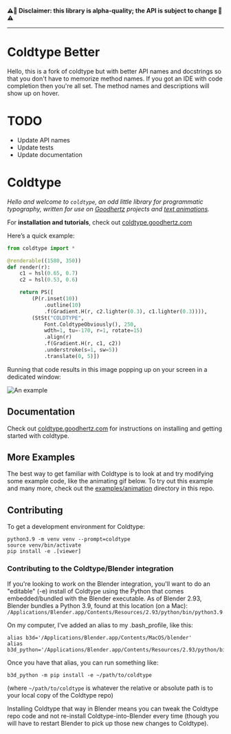 __⚠️🌋 Disclaimer: this library is alpha-quality; the API is subject to change 🌋⚠️__

---

# Coldtype Better
Hello, this is a fork of coldtype but with better API names and docstrings so that you don't have to memorize method names. If you got an IDE with code completion then you're all set. The method names and descriptions will show up on hover.

# TODO
* Update API names
* Update tests
* Update documentation


# Coldtype

_Hello and welcome to `coldtype`, an odd little library for programmatic typography, written for use on [Goodhertz](https://goodhertz.com) projects and [text animations](https://vimeo.com/robstenson)._

For __installation and tutorials__, check out [coldtype.goodhertz.com](https://coldtype.goodhertz.com)

Here’s a quick example:

```python
from coldtype import *

@renderable((1580, 350))
def render(r):
    c1 = hsl(0.65, 0.7)
    c2 = hsl(0.53, 0.6)

    return PS([
        (P(r.inset(10))
            .outline(10)
            .f(Gradient.H(r, c2.lighter(0.3), c1.lighter(0.3)))),
        (StSt("COLDTYPE",
            Font.ColdtypeObviously(), 250,
            wdth=1, tu=-170, r=1, rotate=15)
            .align(r)
            .f(Gradient.H(r, c1, c2))
            .understroke(s=1, sw=5))
            .translate(0, 5)])
```

Running that code results in this image popping up on your screen in a dedicated window:

![An example](https://raw.githubusercontent.com/goodhertz/coldtype/main/examples/renders/simple_render.png)

## Documentation

Check out [coldtype.goodhertz.com](https://coldtype.goodhertz.com) for instructions on installing and getting started with coldtype.

## More Examples

The best way to get familiar with Coldtype is to look at and try modifying some example code, like the animating gif below. To try out this example and many more, check out the [examples/animation](https://github.com/goodhertz/coldtype/tree/main/examples/animations) directory in this repo.

## Contributing

To get a development environment for Coldtype:

```
python3.9 -m venv venv --prompt=coldtype
source venv/bin/activate
pip install -e .[viewer]
```

### Contributing to the Coldtype/Blender integration

If you're looking to work on the Blender integration, you'll want to do an "editable" (-e) install of Coldtype using the Python that comes embedded/bundled with the Blender executable. As of Blender 2.93, Blender bundles a Python 3.9, found at this location (on a Mac): `/Applications/Blender.app/Contents/Resources/2.93/python/bin/python3.9`

On my computer, I've added an alias to my .bash_profile, like this:

```
alias b3d='/Applications/Blender.app/Contents/MacOS/blender'
alias b3d_python='/Applications/Blender.app/Contents/Resources/2.93/python/bin/python3.9'
```

Once you have that alias, you can run something like:

```
b3d_python -m pip install -e ~/path/to/coldtype
```

(where `~/path/to/coldtype` is whatever the relative or absolute path is to your local copy of the Coldtype repo)

Installing Coldtype that way in Blender means you can tweak the Coldtype repo code and not re-install Coldtype-into-Blender every time (though you will have to restart Blender to pick up those new changes to Coldtype).
